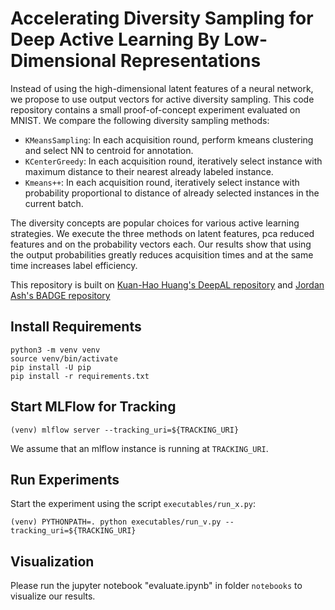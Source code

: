 # Accelerating Diversity Sampling for Deep Active Learning By Low-Dimensional Representations
Instead of using the high-dimensional latent features of a neural network, we propose to use output vectors for active diversity sampling. 
This code repository contains a small proof-of-concept experiment evaluated on MNIST. 
We compare the following diversity sampling methods:
- `KMeansSampling`: In each acquisition round, perform kmeans clustering and select NN to centroid for annotation.  
- `KCenterGreedy`: In each acquisition round, iteratively select instance with maximum distance to their nearest already labeled instance.  
- `Kmeans++`: In each acquisition round, iteratively select instance with probability proportional to distance of already selected instances in the current batch.    

The diversity concepts are popular choices for various active learning strategies.
We execute the three methods on latent features, pca reduced features and on the probability vectors each.
Our results show that using the output probabilities greatly reduces acquisition times and at the same time increases label efficiency.
 

This repository is built on [Kuan-Hao Huang's DeepAL repository](https://github.com/ej0cl6/deep-active-learning) and [Jordan Ash's BADGE repository](https://github.com/JordanAsh/badge) 

## Install Requirements
```
python3 -m venv venv
source venv/bin/activate
pip install -U pip
pip install -r requirements.txt
```

## Start MLFlow for Tracking
```
(venv) mlflow server --tracking_uri=${TRACKING_URI}
```
We assume that an mlflow instance is running at ```TRACKING_URI```.

## Run Experiments
Start the experiment using the script ```executables/run_x.py```:

```
(venv) PYTHONPATH=. python executables/run_v.py --tracking_uri=${TRACKING_URI}
```

## Visualization
Please run the jupyter notebook "evaluate.ipynb" in folder `notebooks` to visualize our results.   

